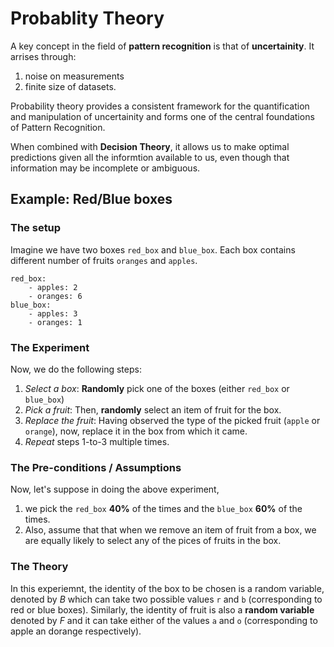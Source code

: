 # Probablity Theory

A key concept in the field of **pattern recognition** is that of **uncertainity**.
It arrises through:

1. noise on measurements
2. finite size of datasets.

Probability theory provides a consistent framework for the quantification 
and manipulation of uncertainity and forms one of the central foundations
of Pattern Recognition.

When combined with **Decision Theory**, it allows us to make optimal predictions
given all the informtion available to us, even though that information may be incomplete or ambiguous.

## Example: Red/Blue boxes

### The setup

Imagine we have two boxes `red_box` and `blue_box`. 
Each box contains different number of fruits `oranges` and `apples`.
```
red_box:
    - apples: 2
    - oranges: 6
blue_box:
    - apples: 3
    - oranges: 1
```

### The Experiment

Now, we do the following steps:

1. _Select a box_: **Randomly** pick one of the boxes (either `red_box` or `blue_box`)
2. _Pick a fruit_: Then, **randomly** select an item of fruit for the box.
3. _Replace the fruit_: Having observed the type of the picked fruit (`apple` or `orange`),
now, replace it in the box from which it came.
4. _Repeat_ steps 1-to-3 multiple times.

### The Pre-conditions / Assumptions

Now, let's suppose in doing the above experiment, 

1. we pick the `red_box` **40%** of the times and the `blue_box` **60%** of the times. 
2. Also, assume that that when we remove an item of fruit
from a box, we are equally likely to select any of the pices of fruits in the box.

### The Theory

In this experiemnt, the identity of the box to be chosen is a random variable, denoted by
$B$ which can take two possible values `r` and `b` (corresponding to red or blue boxes).
Similarly, the identity of fruit is also a **random variable** denoted by $F$ and it can
take either of the values `a` and `o` (corresponding to apple an dorange respectively).

